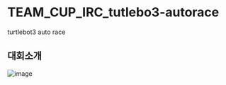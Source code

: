 # TEAM_CUP_IRC_tutlebo3-autorace
turtlebot3 auto race


## 대회소개
![image](https://user-images.githubusercontent.com/65781023/275711856-02cd1c89-cc4c-4795-b3d8-27c1d59cb80b.png)
